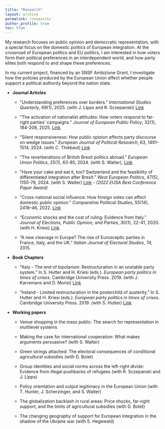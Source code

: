 ```yaml
---
title: "Research"
layout: archive
permalink: /research/
author_profile: true
toc: true
---
```



My research focuses on public opinion and democratic representation, with a special focus on the domestic politics of European integration. At the crossroad of European politics and EU politics, I am interested in how voters form their political preferences in an interdependent world, and how party elites both respond to and shape these preferences.  

In my current project, financed by an SNSF Ambizione Grant, I investigate how the policies produced by the European Union affect whether people support a political authority beyond the nation state.





- **Journal Articles**

	- "Understanding preferences over borders." <em>International Studies Quarterly</em>, 69(1), 2025. (with J. Lipps and R. Sczepanski) <a href="https://doi.org/10.1093/isq/sqaf003">Link</a>

	- "The activation of nationalist attitudes: How voters respond to far-right parties’ campaigns." <em>Journal of European Public Policy</em>, 32(1), 184-208, 2025. <a href="https://www.tandfonline.com/doi/full/10.1080/13501763.2024.2311737">Link</a> 
	
	- "Silent responsiveness: How public opinion affects party discourse on wedge issues." <em>European Journal of Political Research</em>, 63, 1491–1514, 2024. (with C. Thiébaut) <a href="https://ejpr.onlinelibrary.wiley.com/doi/full/10.1111/1475-6765.12659">Link</a> 
	
	- "The reverberations of British Brexit politics abroad." <em>European Union Politics</em>, 25(1), 63-85, 2024. (with S. Walter), <a href="https://journals.sagepub.com/doi/full/10.1177/14651165231207225">Link</a> 

	- "Have your cake and eat it, too? Switzerland and the feasibility of differentiated integration after Brexit." <em>West European Politics</em>, 47(5), 1150-79, 2024. (with S. Walter) <a href="https://www.tandfonline.com/doi/full/10.1080/01402382.2023.2192083">Link</a> - <em>(2022 EUSA Best Conference Paper Award)</em>
	
	- "Cross-national social influence: How foreign votes can affect domestic public opinion." <em>Comparative Political Studies</em>, 55(14), 2416–46, 2022. <a href="https://journals.sagepub.com/doi/full/10.1177/00104140221088846">Link</a>

	- “Economic shocks and the cost of ruling: Evidence from Italy.” <em>Journal of Elections, Public Opinion, and Parties</em>, 30(1), 22-41, 2020. (with H. Kriesi) <a href="https://www.tandfonline.com/doi/full/10.1080/17457289.2019.1571496">Link</a>

	- “A new cleavage in Europe? The rise of Eurosceptic parties in France, Italy, and the UK.” <em>Italian Journal of Electoral Studies</em>, 74, 2015. 


- **Book Chapters**

	- “Italy - The end of bipolarism: Restructuration in an unstable party system.” In S. Hutter and H. Kriesi (eds.). <em>European party politics in times of crises</em>. Cambridge University Press. 2019. (with J. Karremans and D. Morisi) <a href="https://www.cambridge.org/core/books/european-party-politics-in-times-of-crisis/italy-the-end-of-bipolarism-restructuration-in-an-unstable-party-system/23471B3E30ED5B76FBDC6A1A08FBCEE8">Link</a> 

	- “Ireland - Limited restructuration in the posterchild of austerity.” In S. Hutter and H. Kriesi (eds.). <em>European party politics in times of crises</em>. Cambridge University Press. 2019. (with S. Hutter) <a href="https://www.cambridge.org/core/books/european-party-politics-in-times-of-crisis/ireland-limited-restructuration-in-the-poster-child-of-austerity/50B07F6AEB93C93A19E21795AB19E19C">Link</a>


- **Working papers**
	

	- Venue shopping in the mass public: The search for representation in multilevel systems
	
	- Making the case for international cooperation: What makes arguments persuasive? (with S. Walter)
	 
	- Green strings attached: The electoral consequences of conditional agricultural subsidies (with D. Bolet)
	
	- Group identities and social norms across the left-right divide: Evidence from illegal pushbacks of refugees (with R. Sczepanski and J. Lipps)
	
	- Policy orientation and output legitimacy in the European Union (with T. Hunter, J. Scherzinger, and S. Walter)
	
	- The globalization backlash in rural areas: Price shocks, far-right support, and the limits of agricultural subsidies (with D. Bolet)	
	
	- The changing geography of support for European integration in the shadow of the Ukraine war (with S. Hegewald)


